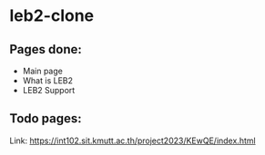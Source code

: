# leb2-clone

## Pages done:
- Main page 
- What is LEB2 
- LEB2 Support

## Todo pages:

Link: https://int102.sit.kmutt.ac.th/project2023/KEwQE/index.html
